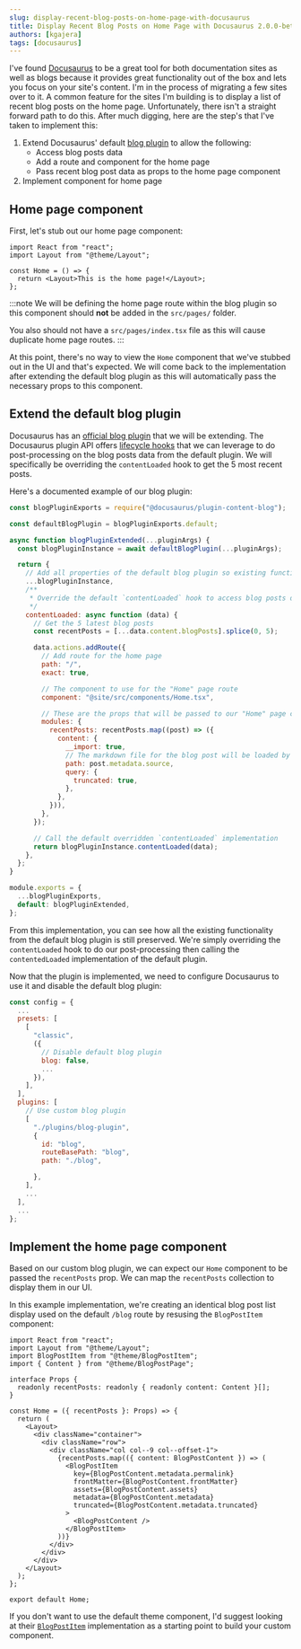 ```yaml
---
slug: display-recent-blog-posts-on-home-page-with-docusaurus
title: Display Recent Blog Posts on Home Page with Docusaurus 2.0.0-beta.16
authors: [kgajera]
tags: [docusaurus]
---
```


I've found [Docusaurus](https://docusaurus.io) to be a great tool for both documentation sites as well as blogs because it provides great functionality out of the box and lets you focus on your site's content. I'm in the process of migrating a few sites over to it. A common feature for the sites I'm building is to display a list of recent blog posts on the home page. Unfortunately, there isn't a straight forward path to do this.<!--truncate--> After much digging, here are the step's that I've taken to implement this:

1. Extend Docusaurus' default [blog plugin](https://docusaurus.io/docs/api/plugins/@docusaurus/plugin-content-blog) to allow the following:
   - Access blog posts data
   - Add a route and component for the home page
   - Pass recent blog post data as props to the home page component
2. Implement component for home page

## Home page component

First, let's stub out our home page component:

```tsx title="/src/components/Home.tsx"
import React from "react";
import Layout from "@theme/Layout";

const Home = () => {
  return <Layout>This is the home page!</Layout>;
};
```

:::note
We will be defining the home page route within the blog plugin so this component should **not** be added in the `src/pages/` folder.

You also should not have a `src/pages/index.tsx` file as this will cause duplicate home page routes.
:::

At this point, there's no way to view the `Home` component that we've stubbed out in the UI and that's expected. We will come back to the implementation after extending the default blog plugin as this will automatically pass the necessary props to this component.

## Extend the default blog plugin

Docusaurus has an [official blog plugin](https://docusaurus.io/docs/api/plugins/@docusaurus/plugin-content-blog) that we will be extending. The Docusaurus plugin API offers [lifecycle hooks](https://docusaurus.io/docs/api/plugin-methods/lifecycle-apis) that we can leverage to do post-processing on the blog posts data from the default plugin. We will specifically be overriding the `contentLoaded` hook to get the 5 most recent posts.

Here's a documented example of our blog plugin:

```js title="/plugins/blog-plugin.js"
const blogPluginExports = require("@docusaurus/plugin-content-blog");

const defaultBlogPlugin = blogPluginExports.default;

async function blogPluginExtended(...pluginArgs) {
  const blogPluginInstance = await defaultBlogPlugin(...pluginArgs);

  return {
    // Add all properties of the default blog plugin so existing functionality is preserved
    ...blogPluginInstance,
    /**
     * Override the default `contentLoaded` hook to access blog posts data
     */
    contentLoaded: async function (data) {
      // Get the 5 latest blog posts
      const recentPosts = [...data.content.blogPosts].splice(0, 5);

      data.actions.addRoute({
        // Add route for the home page
        path: "/",
        exact: true,

        // The component to use for the "Home" page route
        component: "@site/src/components/Home.tsx",

        // These are the props that will be passed to our "Home" page component
        modules: {
          recentPosts: recentPosts.map((post) => ({
            content: {
              __import: true,
              // The markdown file for the blog post will be loaded by webpack
              path: post.metadata.source,
              query: {
                truncated: true,
              },
            },
          })),
        },
      });

      // Call the default overridden `contentLoaded` implementation
      return blogPluginInstance.contentLoaded(data);
    },
  };
}

module.exports = {
  ...blogPluginExports,
  default: blogPluginExtended,
};
```

From this implementation, you can see how all the existing functionality from the default blog plugin is still preserved. We're simply overriding the `contentLoaded` hook to do our post-processing then calling the `contentedLoaded` implementation of the default plugin.

Now that the plugin is implemented, we need to configure Docusaurus to use it and disable the default blog plugin:

```js title="docusaurus.config.js"
const config = {
  ...
  presets: [
    [
      "classic",
      ({
        // Disable default blog plugin
        blog: false,
        ...
      }),
    ],
  ],
  plugins: [
    // Use custom blog plugin
    [
      "./plugins/blog-plugin",
      {
        id: "blog",
        routeBasePath: "blog",
        path: "./blog",

      },
    ],
    ...
  ],
  ...
};
```

## Implement the home page component

Based on our custom blog plugin, we can expect our `Home` component to be passed the `recentPosts` prop. We can map the `recentPosts` collection to display them in our UI.

In this example implementation, we're creating an identical blog post list display used on the default `/blog` route by resusing the `BlogPostItem` component:

```tsx title="/src/components/Home.tsx"
import React from "react";
import Layout from "@theme/Layout";
import BlogPostItem from "@theme/BlogPostItem";
import { Content } from "@theme/BlogPostPage";

interface Props {
  readonly recentPosts: readonly { readonly content: Content }[];
}

const Home = ({ recentPosts }: Props) => {
  return (
    <Layout>
      <div className="container">
        <div className="row">
          <div className="col col--9 col--offset-1">
            {recentPosts.map(({ content: BlogPostContent }) => (
              <BlogPostItem
                key={BlogPostContent.metadata.permalink}
                frontMatter={BlogPostContent.frontMatter}
                assets={BlogPostContent.assets}
                metadata={BlogPostContent.metadata}
                truncated={BlogPostContent.metadata.truncated}
              >
                <BlogPostContent />
              </BlogPostItem>
            ))}
          </div>
        </div>
      </div>
    </Layout>
  );
};

export default Home;
```

If you don't want to use the default theme component, I'd suggest looking at their [`BlogPostItem`](https://github.com/facebook/docusaurus/blob/main/packages/docusaurus-theme-classic/src/theme/BlogPostItem/index.tsx) implementation as a starting point to build your custom component.
